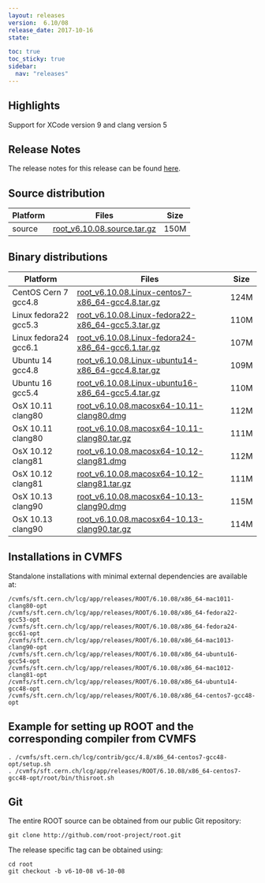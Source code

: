 ```yaml
---
layout: releases
version:  6.10/08
release_date: 2017-10-16
state:

toc: true
toc_sticky: true
sidebar:
  nav: "releases"
---
```



## Highlights

 Support for XCode version 9 and clang version 5

## Release Notes

The release notes for this release can be found [here](https://root.cern/doc/v610/release-notes.html#release-6.1008).

## Source distribution

| Platform       | Files | Size |
|-----------|-------|-----|
| source | [root_v6.10.08.source.tar.gz](https://root.cern/download/root_v6.10.08.source.tar.gz) | 150M |


## Binary distributions

| Platform       | Files | Size |
|-----------|-------|-----|
| CentOS Cern 7 gcc4.8 | [root_v6.10.08.Linux-centos7-x86_64-gcc4.8.tar.gz](https://root.cern/download/root_v6.10.08.Linux-centos7-x86_64-gcc4.8.tar.gz) | 124M |
| Linux fedora22 gcc5.3 | [root_v6.10.08.Linux-fedora22-x86_64-gcc5.3.tar.gz](https://root.cern/download/root_v6.10.08.Linux-fedora22-x86_64-gcc5.3.tar.gz) | 110M |
| Linux fedora24 gcc6.1 | [root_v6.10.08.Linux-fedora24-x86_64-gcc6.1.tar.gz](https://root.cern/download/root_v6.10.08.Linux-fedora24-x86_64-gcc6.1.tar.gz) | 107M |
| Ubuntu 14 gcc4.8 | [root_v6.10.08.Linux-ubuntu14-x86_64-gcc4.8.tar.gz](https://root.cern/download/root_v6.10.08.Linux-ubuntu14-x86_64-gcc4.8.tar.gz) | 109M |
| Ubuntu 16 gcc5.4 | [root_v6.10.08.Linux-ubuntu16-x86_64-gcc5.4.tar.gz](https://root.cern/download/root_v6.10.08.Linux-ubuntu16-x86_64-gcc5.4.tar.gz) | 110M |
| OsX 10.11 clang80 | [root_v6.10.08.macosx64-10.11-clang80.dmg](https://root.cern/download/root_v6.10.08.macosx64-10.11-clang80.dmg) | 112M |
| OsX 10.11 clang80 | [root_v6.10.08.macosx64-10.11-clang80.tar.gz](https://root.cern/download/root_v6.10.08.macosx64-10.11-clang80.tar.gz) | 111M |
| OsX 10.12 clang81 | [root_v6.10.08.macosx64-10.12-clang81.dmg](https://root.cern/download/root_v6.10.08.macosx64-10.12-clang81.dmg) | 112M |
| OsX 10.12 clang81 | [root_v6.10.08.macosx64-10.12-clang81.tar.gz](https://root.cern/download/root_v6.10.08.macosx64-10.12-clang81.tar.gz) | 111M |
| OsX 10.13 clang90 | [root_v6.10.08.macosx64-10.13-clang90.dmg](https://root.cern/download/root_v6.10.08.macosx64-10.13-clang90.dmg) | 115M |
| OsX 10.13 clang90 | [root_v6.10.08.macosx64-10.13-clang90.tar.gz](https://root.cern/download/root_v6.10.08.macosx64-10.13-clang90.tar.gz) | 114M |



## Installations in CVMFS

Standalone installations with minimal external dependencies are available at:
~~~
/cvmfs/sft.cern.ch/lcg/app/releases/ROOT/6.10.08/x86_64-mac1011-clang80-opt
/cvmfs/sft.cern.ch/lcg/app/releases/ROOT/6.10.08/x86_64-fedora22-gcc53-opt
/cvmfs/sft.cern.ch/lcg/app/releases/ROOT/6.10.08/x86_64-fedora24-gcc61-opt
/cvmfs/sft.cern.ch/lcg/app/releases/ROOT/6.10.08/x86_64-mac1013-clang90-opt
/cvmfs/sft.cern.ch/lcg/app/releases/ROOT/6.10.08/x86_64-ubuntu16-gcc54-opt
/cvmfs/sft.cern.ch/lcg/app/releases/ROOT/6.10.08/x86_64-mac1012-clang81-opt
/cvmfs/sft.cern.ch/lcg/app/releases/ROOT/6.10.08/x86_64-ubuntu14-gcc48-opt
/cvmfs/sft.cern.ch/lcg/app/releases/ROOT/6.10.08/x86_64-centos7-gcc48-opt
~~~


## Example for setting up ROOT and the corresponding compiler from CVMFS

~~~
. /cvmfs/sft.cern.ch/lcg/contrib/gcc/4.8/x86_64-centos7-gcc48-opt/setup.sh
. /cvmfs/sft.cern.ch/lcg/app/releases/ROOT/6.10.08/x86_64-centos7-gcc48-opt/root/bin/thisroot.sh
~~~

## Git
The entire ROOT source can be obtained from our public Git repository:

~~~
git clone http://github.com/root-project/root.git
~~~
The release specific tag can be obtained using:
~~~
cd root
git checkout -b v6-10-08 v6-10-08
~~~
